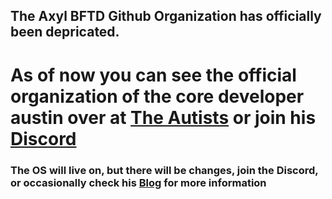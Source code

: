 ## The Axyl BFTD Github Organization has officially been depricated.

# As of now you can see the official organization of the core developer austin over at [The Autists](https://github.com/the-autists) or join his [Discord](https://discord.gg/awfixer)

### The OS will live on, but there will be changes, join the Discord, or occasionally check his [Blog](https://blog.awfixer.me) for more information
